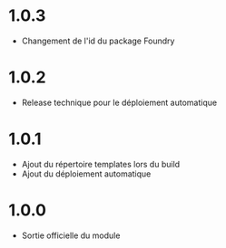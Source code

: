 # 1.0.3
- Changement de l'id du package Foundry

# 1.0.2
- Release technique pour le déploiement automatique

# 1.0.1
- Ajout du répertoire templates lors du build
- Ajout du déploiement automatique

# 1.0.0
- Sortie officielle du module